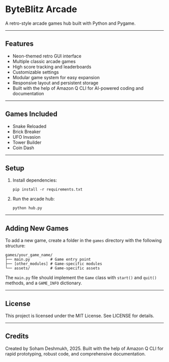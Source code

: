 # ByteBlitz Arcade

A retro-style arcade games hub built with Python and Pygame.

---

## Features

- Neon-themed retro GUI interface
- Multiple classic arcade games
- High score tracking and leaderboards
- Customizable settings
- Modular game system for easy expansion
- Responsive layout and persistent storage
- Built with the help of Amazon Q CLI for AI-powered coding and documentation

---

## Games Included

- Snake Reloaded
- Brick Breaker
- UFO Invasion
- Tower Builder
- Coin Dash

---

## Setup

1. Install dependencies:
   ```
   pip install -r requirements.txt
   ```
2. Run the arcade hub:
   ```
   python hub.py
   ```

---

## Adding New Games

To add a new game, create a folder in the `games` directory with the following structure:
```
games/your_game_name/
├── main.py         # Game entry point
├── [other_modules] # Game-specific modules
└── assets/         # Game-specific assets
```

The `main.py` file should implement the `Game` class with `start()` and `quit()` methods, and a `GAME_INFO` dictionary.

---

## License

This project is licensed under the MIT License. See LICENSE for details.

---

## Credits

Created by Soham Deshmukh, 2025. Built with the help of Amazon Q CLI for rapid prototyping, robust code, and comprehensive documentation.